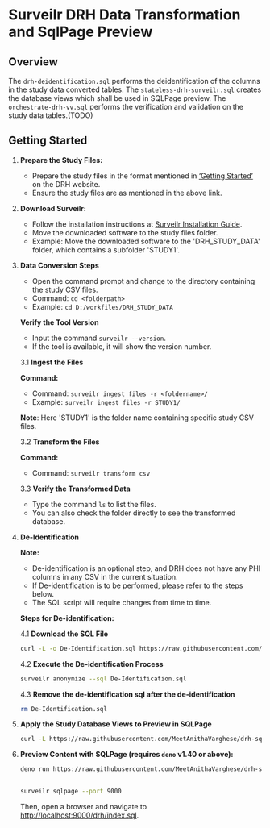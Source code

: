 # Surveilr DRH Data Transformation and SqlPage Preview

## Overview

The `drh-deidentification.sql` performs the deidentification of the columns in the study data converted tables. The `stateless-drh-surveilr.sql` creates the database views which shall be used in SQLPage preview. The `orchestrate-drh-vv.sql` performs the verification and validation on the study data tables.(TODO)

## Getting Started

1. **Prepare the Study Files:**

   - Prepare the study files in the format mentioned in [‘Getting Started’](https://drh.diabetestechnology.org/getting-started/) on the DRH website.
   - Ensure the study files are as mentioned in the above link.

2. **Download Surveilr:**

   - Follow the installation instructions at [Surveilr Installation Guide](https://docs.opsfolio.com/surveilr/how-to/installation-guide).
   - Move the downloaded software to the study files folder.
   - Example: Move the downloaded software to the 'DRH_STUDY_DATA' folder, which contains a subfolder 'STUDY1'.

3. **Data Conversion Steps**

   - Open the command prompt and change to the directory containing the study CSV files.
   - Command: `cd <folderpath>`
   - Example: `cd D:/workfiles/DRH_STUDY_DATA`
  
   **Verify the Tool Version**

   - Input the command `surveilr --version`.
   - If the tool is available, it will show the version number.

   3.1 **Ingest the Files**

   **Command:**

   - Command: `surveilr ingest files -r <foldername>/`
   - Example: `surveilr ingest files -r STUDY1/`

   **Note**: Here 'STUDY1' is the folder name containing specific study CSV files.

   3.2 **Transform the Files**

   **Command:**

   - Command: `surveilr transform csv`    

   3.3 **Verify the Transformed Data**

   - Type the command `ls` to list the files.
   - You can also check the folder directly to see the transformed database.

4. **De-Identification**

   **Note:** 

   - De-identification is an optional step, and DRH does not have any PHI columns in any CSV in the current situation.
   - If De-identification is to be performed, please refer to the steps below.
   - The SQL script will require changes from time to time.

   **Steps for De-identification:**

   4.1 **Download the SQL File**

   ```bash
   curl -L -o De-Identification.sql https://raw.githubusercontent.com/MeetAnithaVarghese/drh-sql-page/main/de-identification/drh-deidentification.sql
   ```

   4.2 **Execute the De-identification Process**

   ```bash
   surveilr anonymize --sql De-Identification.sql 
   ```
   

   
   4.3 **Remove the de-identification sql after the de-identification**

   ```bash
   rm De-Identification.sql
   ```


5. **Apply the Study Database Views to Preview in SQLPage**

   ```bash
   curl -L https://raw.githubusercontent.com/MeetAnithaVarghese/drh-sql-page/main/stateless-drh-surveilr.sql | sqlite3 resource-surveillance.sqlite.db   
   ```

6. **Preview Content with SQLPage (requires `deno` v1.40 or above):**

   ```bash
   deno run https://raw.githubusercontent.com/MeetAnithaVarghese/drh-sql-page/main/ux.sql.ts | sqlite3 resource-surveillance.sqlite.db
     
   ```
   ```bash
   surveilr sqlpage --port 9000 
   ```
   Then, open a browser and navigate to [http://localhost:9000/drh/index.sql](http://localhost:9000/drh/index.sql).

